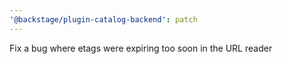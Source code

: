 ```yaml
---
'@backstage/plugin-catalog-backend': patch
---
```


Fix a bug where etags were expiring too soon in the URL reader
